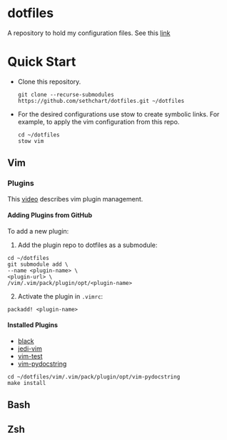 # dotfiles
A repository to hold my configuration files.
See this [link](http://brandon.invergo.net/news/2012-05-26-using-gnu-stow-to-manage-your-dotfiles.html)

# Quick Start
  - Clone this repository.
    ```shell
    git clone --recurse-submodules https://github.com/sethchart/dotfiles.git ~/dotfiles
    ```
  - For the desired configurations use stow to create symbolic links.
    For example, to apply the vim configuration from this repo.
    ```shell
    cd ~/dotfiles
    stow vim
    ```
## Vim

### Plugins
This [video](https://www.youtube.com/watch?v=X2_R3uxDN6g) describes vim plugin management.

#### Adding Plugins from GitHub
To add a new plugin:
  1. Add the plugin repo to dotfiles as a submodule:
  ```shell
  cd ~/dotfiles
  git submodule add \
  --name <plugin-name> \
  <plugin-url> \
  /vim/.vim/pack/plugin/opt/<plugin-name>
  ```
  2. Activate the plugin in `.vimrc`:
  ```vim
  packadd! <plugin-name>
  ```

#### Installed Plugins
  - [black](https://github.com/psf/black)
  - [jedi-vim](https://github.com/davidhalter/jedi-vim)
  - [vim-test](https://github.com/vim-test/vim-test)
  - [vim-pydocstring](https://github.com/heavenshell/vim-pydocstring)
  ```shell
  cd ~/dotfiles/vim/.vim/pack/plugin/opt/vim-pydocstring
  make install
  ```

## Bash

## Zsh

